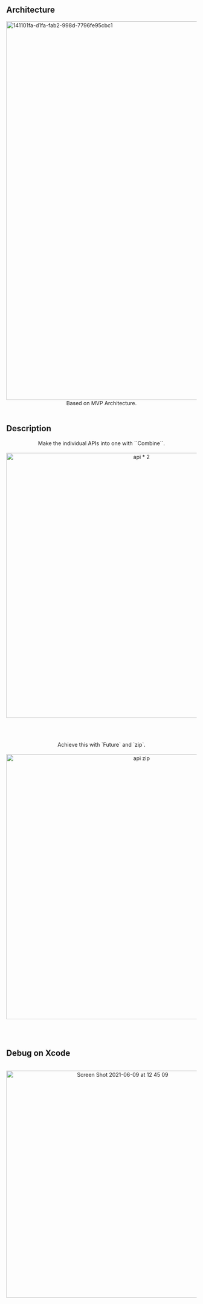
## Architecture

<img width="1000" alt="141101fa-d1fa-fab2-998d-7796fe95cbc1" src="https://user-images.githubusercontent.com/24838521/121290043-eb5fe980-c920-11eb-96fb-b753f5eb2bd9.png">


<div align="center">
Based on MVP Architecture.
</div>

<br>

## Description

<div align="center">
Make the individual APIs into one with ``Combine``.
</div>

<br>

<div align="center">
  <img width="700" alt="api * 2" src="https://user-images.githubusercontent.com/24838521/121290330-63c6aa80-c921-11eb-9d68-bcc556f31f21.png">
</div>

<br><br>

<div align="center">
Achieve this with `Future` and `zip`.
</div>

<br>

<div align="center">
  <img width="700" alt="api zip" src="https://user-images.githubusercontent.com/24838521/121290334-66c19b00-c921-11eb-86f7-36cb1e5148b9.png">
</div>

<br><br>

## Debug on Xcode

<br>

<div align="center">
  <img width="600" alt="Screen Shot 2021-06-09 at 12 45 09" src="https://user-images.githubusercontent.com/24838521/121289970-cd928480-c920-11eb-975f-91c3660af19a.png">
</div>



